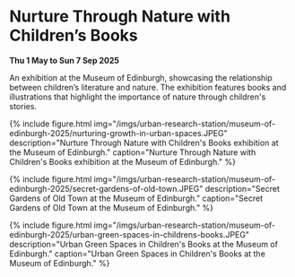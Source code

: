 # Nurture Through Nature with Children’s Books

**Thu 1 May to Sun 7 Sep 2025**

An exhibition at the Museum of Edinburgh, showcasing the relationship between children’s literature and nature. The exhibition features books and illustrations that highlight the importance of nature through children's stories.

{% include figure.html img="/imgs/urban-research-station/museum-of-edinburgh-2025/nurturing-growth-in-urban-spaces.JPEG" description="Nurture Through Nature with Children's Books exhibition at the Museum of Edinburgh." caption="Nurture Through Nature with Children's Books exhibition at the Museum of Edinburgh." %}

{% include figure.html img="/imgs/urban-research-station/museum-of-edinburgh-2025/secret-gardens-of-old-town.JPEG" description="Secret Gardens of Old Town at the Museum of Edinburgh." caption="Secret Gardens of Old Town at the Museum of Edinburgh." %}

{% include figure.html img="/imgs/urban-research-station/museum-of-edinburgh-2025/urban-green-spaces-in-childrens-books.JPEG" description="Urban Green Spaces in Children's Books at the Museum of Edinburgh." caption="Urban Green Spaces in Children's Books at the Museum of Edinburgh." %}

